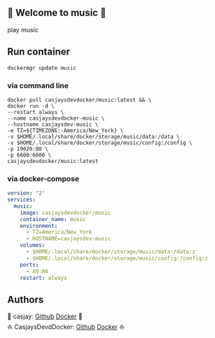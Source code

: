 ## 👋 Welcome to music 🚀  

 play music  
  
  
## Run container

```shell
dockermgr update music
```

### via command line

```shell
docker pull casjaysdevdocker/music:latest && \
docker run -d \
--restart always \
--name casjaysdevdocker-music \
--hostname casjaysdev-music \
-e TZ=${TIMEZONE:-America/New_York} \
-v $HOME/.local/share/docker/storage/music/data:/data \
-v $HOME/.local/share/docker/storage/music/config:/config \
-p 19020:80 \
-p 6600:6600 \
casjaysdevdocker/music:latest
```

### via docker-compose

```yaml
version: "2"
services:
  music:
    image: casjaysdevdocker/music
    container_name: music
    environment:
      - TZ=America/New_York
      - HOSTNAME=casjaysdev-music
    volumes:
      - $HOME/.local/share/docker/storage/music/data:/data:z
      - $HOME/.local/share/docker/storage/music/config:/config:z
    ports:
      - 80:80
    restart: always
```

## Authors  

🤖 casjay: [Github](https://github.com/casjay) [Docker](https://hub.docker.com/r/casjay) 🤖  
⛵ CasjaysDevdDocker: [Github](https://github.com/casjaysdev) [Docker](https://hub.docker.com/r/casjaysdevdocker) ⛵  
